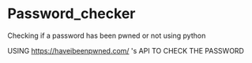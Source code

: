 # Password_checker
Checking if a password has been pwned or not using python

USING https://haveibeenpwned.com/ 's API TO CHECK THE PASSWORD
